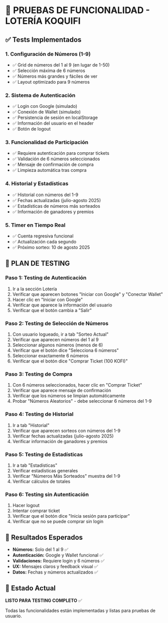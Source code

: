 # 🎲 PRUEBAS DE FUNCIONALIDAD - LOTERÍA KOQUIFI

## ✅ Tests Implementados

### 1. **Configuración de Números (1-9)**
- ✅ Grid de números del 1 al 9 (en lugar de 1-50)
- ✅ Selección máxima de 6 números
- ✅ Números más grandes y fáciles de ver
- ✅ Layout optimizado para 9 números

### 2. **Sistema de Autenticación**
- ✅ Login con Google (simulado)
- ✅ Conexión de Wallet (simulado)
- ✅ Persistencia de sesión en localStorage
- ✅ Información del usuario en el header
- ✅ Botón de logout

### 3. **Funcionalidad de Participación**
- ✅ Requiere autenticación para comprar tickets
- ✅ Validación de 6 números seleccionados
- ✅ Mensaje de confirmación de compra
- ✅ Limpieza automática tras compra

### 4. **Historial y Estadísticas**
- ✅ Historial con números del 1-9
- ✅ Fechas actualizadas (julio-agosto 2025)
- ✅ Estadísticas de números más sorteados
- ✅ Información de ganadores y premios

### 5. **Timer en Tiempo Real**
- ✅ Cuenta regresiva funcional
- ✅ Actualización cada segundo
- ✅ Próximo sorteo: 10 de agosto 2025

## 🧪 PLAN DE TESTING

### **Paso 1: Testing de Autenticación**
1. Ir a la sección Lotería
2. Verificar que aparecen botones "Iniciar con Google" y "Conectar Wallet"
3. Hacer clic en "Iniciar con Google"
4. Verificar que aparece la información del usuario
5. Verificar que el botón cambia a "Salir"

### **Paso 2: Testing de Selección de Números**
1. Con usuario logueado, ir a tab "Sorteo Actual"
2. Verificar que aparecen números del 1 al 9
3. Seleccionar algunos números (menos de 6)
4. Verificar que el botón dice "Selecciona 6 números"
5. Seleccionar exactamente 6 números
6. Verificar que el botón dice "Comprar Ticket (100 KOFI)"

### **Paso 3: Testing de Compra**
1. Con 6 números seleccionados, hacer clic en "Comprar Ticket"
2. Verificar que aparece mensaje de confirmación
3. Verificar que los números se limpian automáticamente
4. Probar "Números Aleatorios" - debe seleccionar 6 números del 1-9

### **Paso 4: Testing de Historial**
1. Ir a tab "Historial"
2. Verificar que aparecen sorteos con números del 1-9
3. Verificar fechas actualizadas (julio-agosto 2025)
4. Verificar información de ganadores y premios

### **Paso 5: Testing de Estadísticas**
1. Ir a tab "Estadísticas"
2. Verificar estadísticas generales
3. Verificar "Números Más Sorteados" muestra del 1-9
4. Verificar cálculos de totales

### **Paso 6: Testing sin Autenticación**
1. Hacer logout
2. Intentar comprar ticket
3. Verificar que el botón dice "Inicia sesión para participar"
4. Verificar que no se puede comprar sin login

## 🎯 Resultados Esperados

- **Números:** Solo del 1 al 9 ✅
- **Autenticación:** Google y Wallet funcional ✅
- **Validaciones:** Requiere login y 6 números ✅
- **UX:** Mensajes claros y feedback visual ✅
- **Datos:** Fechas y números actualizados ✅

## 🔄 Estado Actual
**LISTO PARA TESTING COMPLETO** ✅

Todas las funcionalidades están implementadas y listas para pruebas de usuario.
